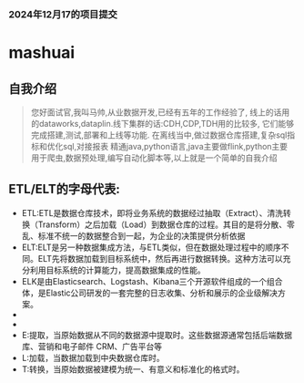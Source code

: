 ### 2024年12月17的项目提交
# mashuai
## 自我介绍
> 您好面试官,我叫马帅,从业数据开发,已经有五年的工作经验了,
> 线上的话用的dataworks,dataplin.线下集群的话:CDH,CDP,TDH用的比较多,
> 它们能够完成搭建,测试,部署和上线等功能.
> 在离线当中,做过数据仓库搭建,复杂sql指标和优化sql,对接报表
> 精通java,python语言,java主要做flink,python主要用于爬虫,数据预处理,编写自动化脚本等,以上就是一个简单的自我介绍
## ETL/ELT的字母代表:
- ETL:ETL是数据仓库技术，即将业务系统的数据经过抽取（Extract）、清洗转换（Transform）之后加载（Load）到数据仓库的过程。其目的是将分散、零乱、标准不统一的数据整合到一起，为企业的决策提供分析依据
- ELT:ELT是另一种数据集成方法，与ETL类似，但在数据处理过程中的顺序不同。ELT先将数据加载到目标系统中，然后再进行数据转换。这种方法可以充分利用目标系统的计算能力，提高数据集成的性能。
- ELK是由Elasticsearch、Logstash、Kibana三个开源软件组成的一个组合体，是Elastic公司研发的一套完整的日志收集、分析和展示的企业级解决方案。
- 
- 
- E:提取，当原始数据从不同的数据源中提取时。这些数据源通常包括后端数据库、营销和电子邮件 CRM、广告平台等
- L:加载，当数据加载到中央数据仓库时。
- T:转换，当原始数据被建模为统一、有意义和标准化的格式时。

